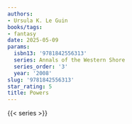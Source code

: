 ```yaml
---
authors:
- Ursula K. Le Guin
books/tags:
- fantasy
date: 2025-05-09
params:
  isbn13: '9781842556313'
  series: Annals of the Western Shore
  series_order: '3'
  year: '2008'
slug: '9781842556313'
star_rating: 5
title: Powers
---
```


<!--more-->

{{< series >}}